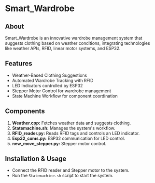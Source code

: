 # Smart_Wardrobe

## About
Smart_Wardrobe is an innovative wardrobe management system that suggests clothing based on weather conditions, integrating technologies like weather APIs, RFID, linear motor systems, and ESP32.

## Features
- Weather-Based Clothing Suggestions
- Automated Wardrobe Tracking with RFID
- LED Indicators controlled by ESP32
- Stepper Motor Control for wardrobe management
- State Machine Workflow for component coordination

## Components
1. **Weather.cpp:** Fetches weather data and suggests clothing.
2. **Statemachine.sh:** Manages the system's workflow.
3. **RFID_reader.py:** Reads RFID tags and controls an LED indicator.
4. **Esp32_coms.py:** ESP32 communication for LED control.
5. **new_move_stepper.py:** Stepper motor control.

## Installation & Usage
- Connect the RFID reader and Stepper motor to the system.
- Run the `Statemachine.sh` script to start the system.
